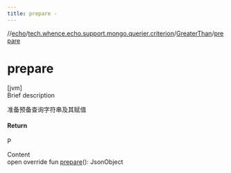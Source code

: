 ```yaml
---
title: prepare -
---
```

//[echo](../../index.md)/[tech.whence.echo.support.mongo.querier.criterion](../index.md)/[GreaterThan](index.md)/[prepare](prepare.md)



# prepare  
[jvm]  
Brief description  


准备预备查询字符串及其赋值



#### Return  


P

  
Content  
open override fun [prepare](prepare.md)(): JsonObject  



